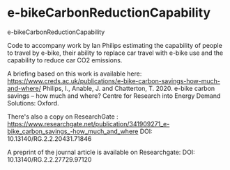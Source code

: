 # e-bikeCarbonReductionCapability
e-bikeCarbonReductionCapability

Code to accompany work by Ian Philips estimating the capability of people to travel by e-bike, their ability to replace car travel with e-bike use and the capability to reduce car CO2 emissions.  

A briefing based on this work is available here:
https://www.creds.ac.uk/publications/e-bike-carbon-savings-how-much-and-where/
Philips, I., Anable, J. and Chatterton, T. 2020. e-bike carbon savings – how much
and where? Centre for Research into Energy Demand Solutions: Oxford.

There's also a copy on ResearchGate : 
https://www.researchgate.net/publication/341909271_e-bike_carbon_savings_-how_much_and_where
DOI: 10.13140/RG.2.2.20431.71846

A preprint of the journal article is available on Researchgate: DOI: 10.13140/RG.2.2.27729.97120 
